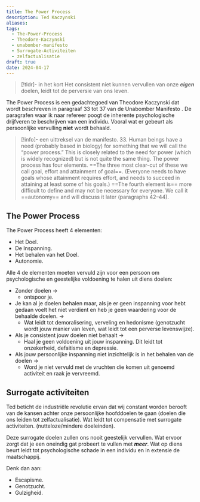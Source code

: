 ```yaml
---
title: The Power Process
description: Ted Kaczynski
aliases: 
tags:
  - The-Power-Process
  - Theodore-Kaczynski
  - unabomber-manifesto
  - Surrogate-Activiteiten
  - zelfactualisatie
draft: true
date: 2024-04-17
---
```

>[!tldr]- in het kort
>Het consistent niet kunnen vervullen van onze ***eigen*** doelen, leidt tot de perversie van ons leven.

The Power Process is een gedachtegoed van Theodore Kaczynski dat wordt beschreven in paragraaf 33 tot 37 van de Unabomber Manifesto . De paragrafen waar ik naar refereer poogt de inherente psychologische drijfveren te beschrijven van een individu. Vooral wat er gebeurt als persoonlijke vervulling **niet** wordt behaald.

>[!info]- een uittreksel van de manifesto.
>33. Human beings have a need (probably based in biology) for something that we will call the “power process.” This is closely related to the need for power (which is widely recognized) but is not quite the same thing. The power process has four elements. ==The three most clear-cut of these we call goal, effort and attainment of goal==. (Everyone needs to have goals whose attainment requires effort, and needs to succeed in attaining at least some of his goals.) ==The fourth element is== more difficult to define and may not be necessary for everyone. We call it ==autonomy== and will discuss it later (paragraphs 42–44).
## The Power Process
The Power Process heeft 4 elementen:
- Het Doel.
- De Inspanning.
- Het behalen van het Doel.
- Autonomie.

Alle 4 de elementen moeten vervuld zijn voor een persoon om psychologische en geestelijke voldoening te halen uit diens doelen:
- Zonder doelen ->
	- ontspoor je. 
- Je kan al je doelen behalen maar, als je er geen inspanning voor hebt gedaan voelt het niet verdient en heb je geen waardering voor de behaalde doelen. -> 
	- Wat leidt tot demoralisering, verveling en hedonisme (genotzucht wordt jouw manier van leven, wat leidt tot een perverse levenswijze).
- Als je consistent jouw doelen niet behaalt -> 
	- Haal je geen voldoening uit jouw inspanning. Dit leidt tot onzekerheid, defaitisme en depressie.
- Als jouw persoonlijke inspanning niet inzichtelijk is in het behalen van de doelen ->
	- Word je niet vervuld met de vruchten die komen uit genoemd activiteit en raak je vervreemd.

## Surrogate activiteiten
Ted beticht de industriële revolutie ervan dat wij constant worden berooft van de kansen achter onze persoonlijke hoofddoelen te gaan (doelen die ons leiden tot zelfactualisatie). Wat leidt tot compensatie met surrogate activiteiten. (nutteloze/mindere doeleinden).

Deze surrogate doelen zullen ons nooit geestelijk vervullen. Wat ervoor zorgt dat je een oneindig gat probeert te vullen met ***meer***. Wat op diens beurt leidt tot psychologische schade in een individu en in extensie de maatschappij.

Denk dan aan:
- Escapisme.
- Genotzucht.
- Gulzigheid.
